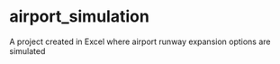 # airport_simulation
A project created in Excel where airport runway expansion options are simulated
